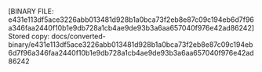 [BINARY FILE: e431e113df5ace3226abb013481d928b1a0bca73f2eb8e87c09c194eb6d7f96a346faa2440f10b1e9db728a1cb4ae9de93b3a6aa657040f976e42ad86242]
Stored copy: docs/converted-binary/e431e113df5ace3226abb013481d928b1a0bca73f2eb8e87c09c194eb6d7f96a346faa2440f10b1e9db728a1cb4ae9de93b3a6aa657040f976e42ad86242
